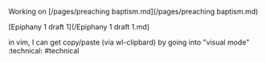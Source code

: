 Working on [/pages/preaching baptism.md](/pages/preaching baptism.md)

[Epiphany 1 draft 1](/Epiphany 1 draft 1.md)

in vim, I can get copy/paste (via wl-clipbard) by going into "visual mode" :technical: #technical

